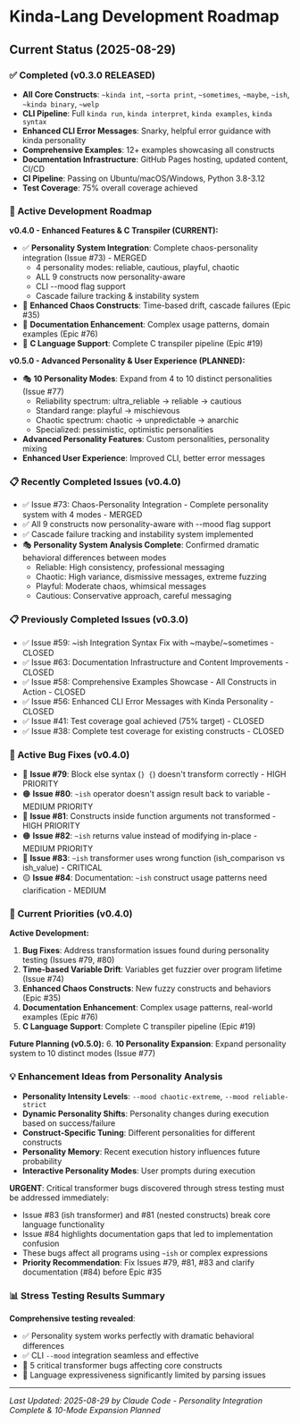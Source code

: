 # Kinda-Lang Development Roadmap

## Current Status (2025-08-29)

### ✅ Completed (v0.3.0 RELEASED)
- **All Core Constructs**: `~kinda int`, `~sorta print`, `~sometimes`, `~maybe`, `~ish`, `~kinda binary`, `~welp`
- **CLI Pipeline**: Full `kinda run`, `kinda interpret`, `kinda examples`, `kinda syntax` 
- **Enhanced CLI Error Messages**: Snarky, helpful error guidance with kinda personality
- **Comprehensive Examples**: 12+ examples showcasing all constructs
- **Documentation Infrastructure**: GitHub Pages hosting, updated content, CI/CD
- **CI Pipeline**: Passing on Ubuntu/macOS/Windows, Python 3.8-3.12
- **Test Coverage**: 75% overall coverage achieved

### 🚀 Active Development Roadmap

**v0.4.0 - Enhanced Features & C Transpiler (CURRENT):**
- ✅ **Personality System Integration**: Complete chaos-personality integration (Issue #73) - MERGED
  - 4 personality modes: reliable, cautious, playful, chaotic
  - ALL 9 constructs now personality-aware
  - CLI --mood flag support
  - Cascade failure tracking & instability system
- 🔄 **Enhanced Chaos Constructs**: Time-based drift, cascade failures (Epic #35)
- 🔄 **Documentation Enhancement**: Complex usage patterns, domain examples (Epic #76)
- 🔄 **C Language Support**: Complete C transpiler pipeline (Epic #19)

**v0.5.0 - Advanced Personality & User Experience (PLANNED):**
- 🎭 **10 Personality Modes**: Expand from 4 to 10 distinct personalities (Issue #77)
  - Reliability spectrum: ultra_reliable → reliable → cautious
  - Standard range: playful → mischievous  
  - Chaotic spectrum: chaotic → unpredictable → anarchic
  - Specialized: pessimistic, optimistic personalities
- **Advanced Personality Features**: Custom personalities, personality mixing
- **Enhanced User Experience**: Improved CLI, better error messages

### 📋 Recently Completed Issues (v0.4.0)
- ✅ Issue #73: Chaos-Personality Integration - Complete personality system with 4 modes - MERGED
- ✅ All 9 constructs now personality-aware with --mood flag support
- ✅ Cascade failure tracking and instability system implemented
- 🎭 **Personality System Analysis Complete**: Confirmed dramatic behavioral differences between modes
  - Reliable: High consistency, professional messaging
  - Chaotic: High variance, dismissive messages, extreme fuzzing
  - Playful: Moderate chaos, whimsical messages
  - Cautious: Conservative approach, careful messaging

### 📋 Previously Completed Issues (v0.3.0)
- ✅ Issue #59: ~ish Integration Syntax Fix with ~maybe/~sometimes - CLOSED
- ✅ Issue #63: Documentation Infrastructure and Content Improvements - CLOSED
- ✅ Issue #58: Comprehensive Examples Showcase - All Constructs in Action - CLOSED
- ✅ Issue #56: Enhanced CLI Error Messages with Kinda Personality - CLOSED
- ✅ Issue #41: Test coverage goal achieved (75% target) - CLOSED
- ✅ Issue #38: Complete test coverage for existing constructs - CLOSED

### 🐛 Active Bug Fixes (v0.4.0)
- 🔴 **Issue #79**: Block else syntax (`} {`) doesn't transform correctly - HIGH PRIORITY
- 🟠 **Issue #80**: `~ish` operator doesn't assign result back to variable - MEDIUM PRIORITY  
- 🔴 **Issue #81**: Constructs inside function arguments not transformed - HIGH PRIORITY
- 🟠 **Issue #82**: `~ish` returns value instead of modifying in-place - MEDIUM PRIORITY
- 🔴 **Issue #83**: `~ish` transformer uses wrong function (ish_comparison vs ish_value) - CRITICAL
- 🟡 **Issue #84**: Documentation: `~ish` construct usage patterns need clarification - MEDIUM

### 🎯 Current Priorities (v0.4.0)

**Active Development:**
1. **Bug Fixes**: Address transformation issues found during personality testing (Issues #79, #80)
2. **Time-based Variable Drift**: Variables get fuzzier over program lifetime (Issue #74) 
3. **Enhanced Chaos Constructs**: New fuzzy constructs and behaviors (Epic #35)
4. **Documentation Enhancement**: Complex usage patterns, real-world examples (Epic #76)
5. **C Language Support**: Complete C transpiler pipeline (Epic #19)

**Future Planning (v0.5.0):**
6. **10 Personality Expansion**: Expand personality system to 10 distinct modes (Issue #77)

### 💡 Enhancement Ideas from Personality Analysis
- **Personality Intensity Levels**: `--mood chaotic-extreme`, `--mood reliable-strict`
- **Dynamic Personality Shifts**: Personality changes during execution based on success/failure
- **Construct-Specific Tuning**: Different personalities for different constructs
- **Personality Memory**: Recent execution history influences future probability
- **Interactive Personality Modes**: User prompts during execution

**URGENT**: Critical transformer bugs discovered through stress testing must be addressed immediately:
- Issue #83 (ish transformer) and #81 (nested constructs) break core language functionality  
- Issue #84 highlights documentation gaps that led to implementation confusion
- These bugs affect all programs using `~ish` or complex expressions
- **Priority Recommendation**: Fix Issues #79, #81, #83 and clarify documentation (#84) before Epic #35

### 📊 Stress Testing Results Summary
**Comprehensive testing revealed**:
- ✅ Personality system works perfectly with dramatic behavioral differences
- ✅ CLI `--mood` integration seamless and effective  
- 🚨 5 critical transformer bugs affecting core constructs
- 🎯 Language expressiveness significantly limited by parsing issues

---
*Last Updated: 2025-08-29 by Claude Code - Personality Integration Complete & 10-Mode Expansion Planned*